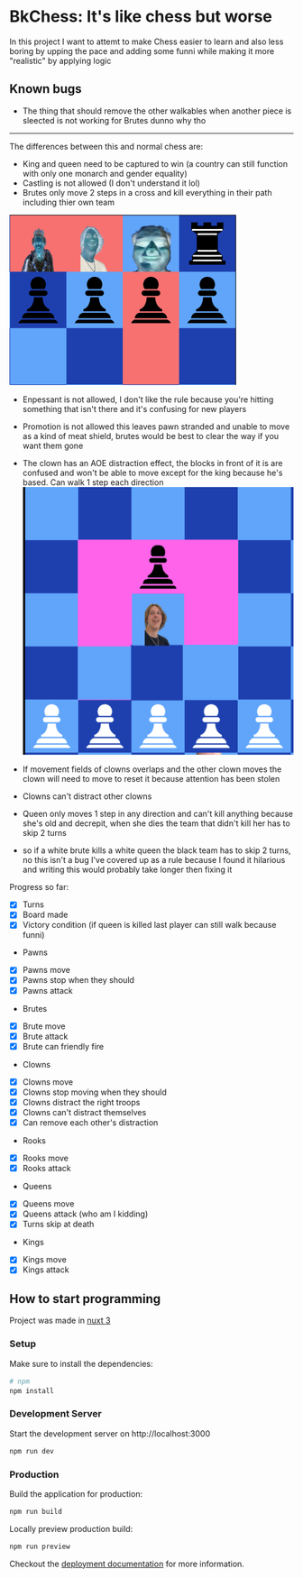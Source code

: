 # BkChess: It's like chess but worse

In this project I want to attemt to make Chess easier to learn and also less boring by upping the pace and adding some funni
while making it more "realistic" by applying logic


Known bugs
----------
- The thing that should remove the other walkables when another piece is sleected is not working for Brutes dunno why tho
----------

The differences between this and normal chess are:
- King and queen need to be captured to win (a country can still function with only one monarch and gender equality)
- Castling is not allowed (I don't understand it lol)
- Brutes only move 2 steps in a cross and kill everything in their path including thier own team

![Brute movement](bruteMovement.png)

- Enpessant is not allowed, I don't like the rule because you're hitting something that isn't there and it's confusing for new players


- Promotion is not allowed this leaves pawn stranded and unable to move as a kind of meat shield, brutes would be best to clear the way if you want them gone

 
- The clown has an AOE distraction effect, the blocks in front of it is are confused and won't be able to move except for the king because he's based. 
Can walk 1 step each direction
  ![clown movement](clownMovement.png)
- If movement fields of clowns overlaps and the other clown moves the clown will need to move to reset it because attention has been stolen
- Clowns can't distract other clowns

- Queen only moves 1 step in any direction and can't kill anything because she's old and decrepit, when she dies the team that didn't kill her has to skip 2 turns
- so if a white brute kills a white queen the black team has to skip 2 turns, no this isn't a bug I've covered up as a rule because I found it hilarious and writing this would probably take longer then fixing it

Progress so far:
- [x] Turns
- [x] Board made
- [x] Victory condition (if queen is killed last player can still walk because funni)

- Pawns
- [x] Pawns move
- [x] Pawns stop when they should
- [x] Pawns attack

- Brutes
- [x] Brute move
- [x] Brute attack
- [x] Brute can friendly fire

- Clowns
- [X] Clowns move
- [X] Clowns stop moving when they should
- [X] Clowns distract the right troops
- [X] Clowns can't distract themselves
- [X] Can remove each other's distraction

- Rooks
- [X] Rooks move
- [X] Rooks attack

- Queens
- [X] Queens move
- [X] Queens attack (who am I kidding)
- [X] Turns skip at death

- Kings
- [X] Kings move
- [X] Kings attack

## How to start programming

Project was made in [nuxt 3](https://v3.nuxtjs.org)

### Setup

Make sure to install the dependencies:

```bash
# npm
npm install
```

### Development Server

Start the development server on http://localhost:3000

```bash
npm run dev
```

### Production

Build the application for production:

```bash
npm run build
```

Locally preview production build:

```bash
npm run preview
```

Checkout the [deployment documentation](https://v3.nuxtjs.org/guide/deploy/presets) for more information.
